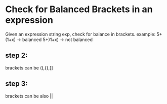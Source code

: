 # Check for Balanced Brackets in an expression


Given an expression string exp, check for balance in brackets.
example: 5+(1+x) -> balanced
         5+)1+x) -> not balanced
         
## step 2: 
  brackets can be (),{},[]
  
  
## step 3:
  brackets can be also ||
         
  
